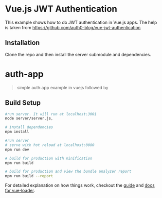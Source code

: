 # Vue.js JWT Authentication

This example shows how to do JWT authentication in Vue.js apps. The help is taken from https://github.com/auth0-blog/vue-jwt-authentication

## Installation

Clone the repo and then install the server submodule and dependencies.

# auth-app

> simple auth app example in vuejs followed by 

## Build Setup

``` bash
#run server. It will run at localhost:3001
node server/server.js, 

# install dependencies
npm install

#run server 
# serve with hot reload at localhost:8080
npm run dev

# build for production with minification
npm run build

# build for production and view the bundle analyzer report
npm run build --report
```

For detailed explanation on how things work, checkout the [guide](http://vuejs-templates.github.io/webpack/) and [docs for vue-loader](http://vuejs.github.io/vue-loader).
